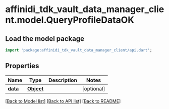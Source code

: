 # affinidi_tdk_vault_data_manager_client.model.QueryProfileDataOK

## Load the model package

```dart
import 'package:affinidi_tdk_vault_data_manager_client/api.dart';
```

## Properties

| Name     | Type              | Description | Notes      |
| -------- | ----------------- | ----------- | ---------- |
| **data** | [**Object**](.md) |             | [optional] |

[[Back to Model list]](../README.md#documentation-for-models) [[Back to API list]](../README.md#documentation-for-api-endpoints) [[Back to README]](../README.md)
